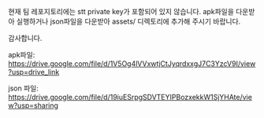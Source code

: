 현재 팀 레포지토리에는 stt private key가 포함되어 있지 않습니다.
apk파일을 다운받아 실행하거나 json파일을 다운받아 assets/ 디렉토리에 추가해 주시기 바랍니다.

감사합니다.

apk파일: https://drive.google.com/file/d/1V5Og4lVVxwtjCtJyqrdxxgJ7C3YzcV9I/view?usp=drive_link

json 파일: https://drive.google.com/file/d/19iuESrpgSDVTEYIPBozxekkW1SjYHAte/view?usp=sharing
